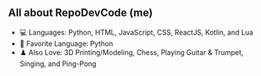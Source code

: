 ## All about RepoDevCode (me)

- 💻 Languages: Python, HTML, JavaScript, CSS, ReactJS, Kotlin, and Lua
- 💖 Favorite Language: Python
- ♟️ Also Love: 3D Printing/Modeling, Chess, Playing Guitar & Trumpet, Singing, and Ping-Pong
